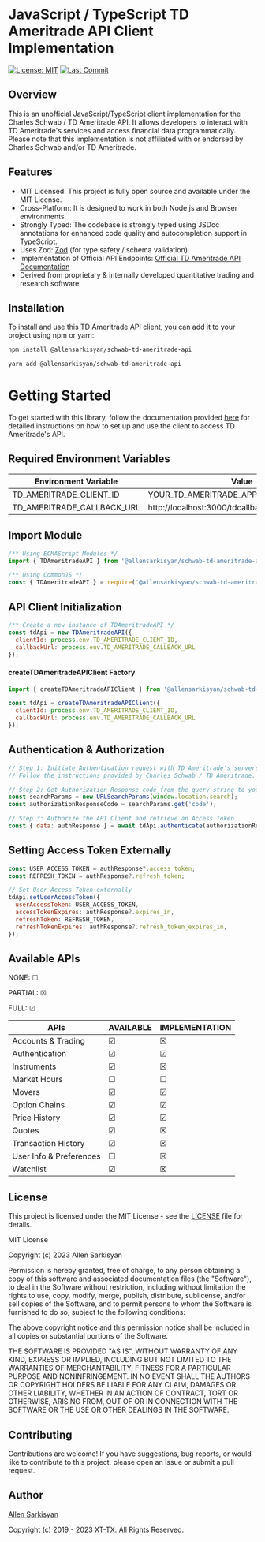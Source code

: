 # JavaScript / TypeScript TD Ameritrade API Client Implementation

[![License: MIT](https://img.shields.io/badge/License-MIT-yellow.svg)](LICENSE)
[![Last Commit](https://img.shields.io/github/last-commit/allensarkisyan/schwab-td-ameritrade-api)](LICENSE)

## Overview

This is an unofficial JavaScript/TypeScript client implementation for the Charles Schwab / TD Ameritrade API. It allows developers to interact with TD Ameritrade's services and access financial data programmatically. Please note that this implementation is not affiliated with or endorsed by Charles Schwab and/or TD Ameritrade.

## Features

- MIT Licensed: This project is fully open source and available under the MIT License.
- Cross-Platform: It is designed to work in both Node.js and Browser environments.
- Strongly Typed: The codebase is strongly typed using JSDoc annotations for enhanced code quality and autocompletion support in TypeScript.
- Uses Zod: [Zod](https://github.com/colinhacks/zod) (for type safety / schema validation)
- Implementation of Official API Endpoints: [Official TD Ameritrade API Documentation](https://developer.tdameritrade.com/apis)
- Derived from proprietary & internally developed quantitative trading and research software.

## Installation

To install and use this TD Ameritrade API client, you can add it to your project using npm or yarn:

```bash
npm install @allensarkisyan/schwab-td-ameritrade-api
```

```bash
yarn add @allensarkisyan/schwab-td-ameritrade-api
```

# Getting Started
To get started with this library, follow the documentation provided [here](td-api.md) for detailed instructions on how to set up and use the client to access TD Ameritrade's API.

## Required Environment Variables
| Environment Variable | Value |
| ----------- | ----------- |
| TD_AMERITRADE_CLIENT_ID | YOUR_TD_AMERITRADE_APPLICATION_CLIENT_ID |
| TD_AMERITRADE_CALLBACK_URL | http://localhost:3000/tdcallback |


## Import Module
```javascript
/** Using ECMAScript Modules */
import { TDAmeritradeAPI } from '@allensarkisyan/schwab-td-ameritrade-api';

/** Using CommonJS */
const { TDAmeritradeAPI } = require('@allensarkisyan/schwab-td-ameritrade-api');
```

## API Client Initialization
```javascript
/** Create a new instance of TDAmeritradeAPI */
const tdApi = new TDAmeritradeAPI({
  clientId: process.env.TD_AMERITRADE_CLIENT_ID,
  callbackUrl: process.env.TD_AMERITRADE_CALLBACK_URL
});
```

#### createTDAmeritradeAPIClient Factory
```javascript
import { createTDAmeritradeAPIClient } from '@allensarkisyan/schwab-td-ameritrade-api';

const tdApi = createTDAmeritradeAPIClient({
  clientId: process.env.TD_AMERITRADE_CLIENT_ID,
  callbackUrl: process.env.TD_AMERITRADE_CALLBACK_URL
});
```

## Authentication & Authorization
```javascript
// Step 1: Initiate Authentication request with TD Ameritrade's servers
// Follow the instructions provided by Charles Schwab / TD Ameritrade.

// Step 2: Get Authorization Response code from the query string to your redirect callback URL.
const searchParams = new URLSearchParams(window.location.search);
const authorizationResponseCode = searchParams.get('code');

// Step 3: Authorize the API Client and retrieve an Access Token
const { data: authResponse } = await tdApi.authenticate(authorizationResponseCode);
```

## Setting Access Token Externally
```javascript
const USER_ACCESS_TOKEN = authResponse?.access_token;
const REFRESH_TOKEN = authResponse?.refresh_token;

// Set User Access Token externally 
tdApi.setUserAccessToken({
  userAccessToken: USER_ACCESS_TOKEN,
  accessTokenExpires: authResponse?.expires_in,
  refreshToken: REFRESH_TOKEN,
  refreshTokenExpires: authResponse?.refresh_token_expires_in,
});
```

## Available APIs
NONE: &#9744;

PARTIAL: &#9746;

FULL: &#9745;

| APIs | AVAILABLE | IMPLEMENTATION |
| ---------| ----------  | ------ |
| Accounts & Trading | &#9745; | &#9746; |
| Authentication | &#9745; | &#9745; |
| Instruments | &#9745; | &#9746; |
| Market Hours | &#9744; | &#9744; |
| Movers | &#9745; | &#9745; |
| Option Chains | &#9745; | &#9745; |
| Price History | &#9745; | &#9745; |
| Quotes | &#9745; | &#9746; |
| Transaction History | &#9745; | &#9746; |
| User Info & Preferences | &#9744; | &#9746; |
| Watchlist | &#9745; | &#9746; |

## License
This project is licensed under the MIT License - see the [LICENSE](LICENSE) file for details.

MIT License

Copyright (c) 2023 Allen Sarkisyan

Permission is hereby granted, free of charge, to any person obtaining a copy
of this software and associated documentation files (the "Software"), to deal
in the Software without restriction, including without limitation the rights
to use, copy, modify, merge, publish, distribute, sublicense, and/or sell
copies of the Software, and to permit persons to whom the Software is
furnished to do so, subject to the following conditions:

The above copyright notice and this permission notice shall be included in all
copies or substantial portions of the Software.

THE SOFTWARE IS PROVIDED "AS IS", WITHOUT WARRANTY OF ANY KIND, EXPRESS OR
IMPLIED, INCLUDING BUT NOT LIMITED TO THE WARRANTIES OF MERCHANTABILITY,
FITNESS FOR A PARTICULAR PURPOSE AND NONINFRINGEMENT. IN NO EVENT SHALL THE
AUTHORS OR COPYRIGHT HOLDERS BE LIABLE FOR ANY CLAIM, DAMAGES OR OTHER
LIABILITY, WHETHER IN AN ACTION OF CONTRACT, TORT OR OTHERWISE, ARISING FROM,
OUT OF OR IN CONNECTION WITH THE SOFTWARE OR THE USE OR OTHER DEALINGS IN THE
SOFTWARE.

## Contributing
Contributions are welcome! If you have suggestions, bug reports, or would like to contribute to this project,
please open an issue or submit a pull request.

## Author

[Allen Sarkisyan](https://github.com/allensarkisyan)

Copyright (c) 2019 - 2023 XT-TX. All Rights Reserved.